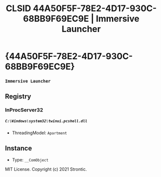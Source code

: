 ﻿---
title: "CLSID 44A50F5F-78E2-4D17-930C-68BB9F69EC9E | Immersive Launcher"
excerpt: What is COM-Object CLSID 44A50F5F-78E2-4D17-930C-68BB9F69EC9E?
---

# {44A50F5F-78E2-4D17-930C-68BB9F69EC9E}

### `Immersive Launcher`

## Registry


### InProcServer32

##### `C:\Windows\system32\twinui.pcshell.dll`
* ThreadingModel: `Apartment`

## Instance

* Type: `__ComObject`

MIT License. Copyright (c) 2021 Strontic.


